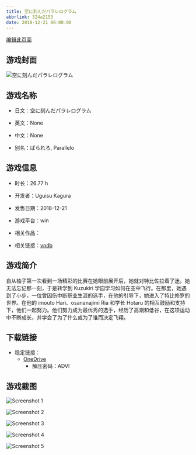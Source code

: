 ```yaml
---
title: 空に刻んだパラレログラム
abbrlink: 324a2153
date: 2018-12-21 00:00:00
---
```

[编辑此页面](https://github.com/ACG-3/ADV3-source/blob/main/source/_posts/games/%E7%A9%BA%E3%81%AB%E5%88%BB%E3%82%93%E3%81%A0%E3%83%91%E3%83%A9%E3%83%AC%E3%83%AD%E3%82%B0%E3%83%A9%E3%83%A0.md)

## 游戏封面

![空に刻んだパラレログラム](https://pan.timero.xyz/d/onedrive/img_lib_001/%E7%A9%BA%E3%81%AB%E5%88%BB%E3%82%93%E3%81%A0%E3%83%91%E3%83%A9%E3%83%AC%E3%83%AD%E3%82%B0%E3%83%A9%E3%83%A0_cover.avif)


## 游戏名称

- 日文：空に刻んだパラレログラム
- 英文：None
- 中文：None

- 别名：ぱられろ, Parallelo


## 游戏信息

- 时长：26.77 h
- 开发者：Uguisu Kagura
- 发售日期：2018-12-21
- 游戏平台：win
- 相关作品：

- 相关链接：[vndb](https://vndb.org/v23908)


## 游戏简介

自从柚子第一次看到一场精彩的比赛在她眼前展开后，她就对特比佐拉着了迷。她无法忘记那一刻，于是转学到 Kuzukiri 学园学习如何在空中飞行。在那里，她遇到了小步，一位曾因伤中断职业生涯的选手，在他的引导下，她进入了特比修罗的世界。在他的 imouto Hari、osananajimi Ria 和学长 Hotaru 的相互鼓励和支持下，他们一起努力。他们努力成为最优秀的选手，经历了高潮和低谷，在这项运动中不断成长，并学会了为了什么或为了谁而决定飞翔。




## 下载链接

- 稳定链接：
    - [OneDrive](https://pan.timero.xyz/onedrive/adv_lib_001/%E7%A9%BA%E3%81%AB%E5%88%BB%E3%82%93%E3%81%A0%E3%83%91%E3%83%A9%E3%83%AC%E3%83%AD%E3%82%B0%E3%83%A9%E3%83%A0)
        - 解压密码：ADV!



## 游戏截图


![Screenshot 1](https://pan.timero.xyz/d/onedrive/img_lib_001/%E7%A9%BA%E3%81%AB%E5%88%BB%E3%82%93%E3%81%A0%E3%83%91%E3%83%A9%E3%83%AC%E3%83%AD%E3%82%B0%E3%83%A9%E3%83%A0_Screenshot_1.avif)

![Screenshot 2](https://pan.timero.xyz/d/onedrive/img_lib_001/%E7%A9%BA%E3%81%AB%E5%88%BB%E3%82%93%E3%81%A0%E3%83%91%E3%83%A9%E3%83%AC%E3%83%AD%E3%82%B0%E3%83%A9%E3%83%A0_Screenshot_2.avif)

![Screenshot 3](https://pan.timero.xyz/d/onedrive/img_lib_001/%E7%A9%BA%E3%81%AB%E5%88%BB%E3%82%93%E3%81%A0%E3%83%91%E3%83%A9%E3%83%AC%E3%83%AD%E3%82%B0%E3%83%A9%E3%83%A0_Screenshot_3.avif)

![Screenshot 4](https://pan.timero.xyz/d/onedrive/img_lib_001/%E7%A9%BA%E3%81%AB%E5%88%BB%E3%82%93%E3%81%A0%E3%83%91%E3%83%A9%E3%83%AC%E3%83%AD%E3%82%B0%E3%83%A9%E3%83%A0_Screenshot_4.avif)

![Screenshot 5](https://pan.timero.xyz/d/onedrive/img_lib_001/%E7%A9%BA%E3%81%AB%E5%88%BB%E3%82%93%E3%81%A0%E3%83%91%E3%83%A9%E3%83%AC%E3%83%AD%E3%82%B0%E3%83%A9%E3%83%A0_Screenshot_5.avif)

